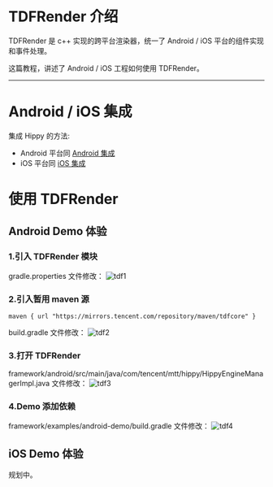 # TDFRender 介绍

TDFRender 是 c++ 实现的跨平台渲染器，统一了 Android / iOS 平台的组件实现和事件处理。

这篇教程，讲述了 Android / iOS 工程如何使用 TDFRender。

---

# Android / iOS 集成

集成 Hippy 的方法:

* Android 平台同 [Android 集成](../android/integration.md)
* iOS 平台同 [iOS 集成](../ios/integration.md)

# 使用 TDFRender

## Android Demo 体验

### 1.引入 TDFRender 模块

gradle.properties 文件修改：
![tdf1](../assets/img/tdf_demo1.png)

### 2.引入暂用 maven 源

```text
maven { url "https://mirrors.tencent.com/repository/maven/tdfcore" }
```

build.gradle 文件修改：
![tdf2](../assets/img/tdf_demo2.png)

### 3.打开 TDFRender

framework/android/src/main/java/com/tencent/mtt/hippy/HippyEngineManagerImpl.java 文件修改：
![tdf3](../assets/img/tdf_demo3.png)

### 4.Demo 添加依赖

framework/examples/android-demo/build.gradle 文件修改：
![tdf4](../assets/img/tdf_demo4.png)

## iOS Demo 体验

规划中。
